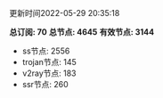 更新时间2022-05-29 20:35:18

**总订阅: 70**
**总节点: 4645**
**有效节点: 3144**
- ss节点: 2556
- trojan节点: 145
- v2ray节点: 183
- ssr节点: 260
